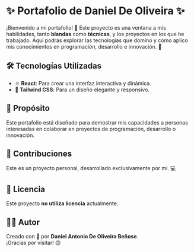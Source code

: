 # ✨ Portafolio de Daniel De Oliveira ✨

¡Bienvenido a mi portafolio! 🌟 Este proyecto es una ventana a mis habilidades, tanto **blandas** como **técnicas**, y los proyectos en los que he trabajado. Aquí podrás explorar las tecnologías que domino y cómo aplico mis conocimientos en programación, desarrollo e innovación. 🚀

## 🛠️ Tecnologías Utilizadas
- ⚛️ **React**: Para crear una interfaz interactiva y dinámica.  
- 🎨 **Tailwind CSS**: Para un diseño elegante y responsivo.

## 🎯 Propósito
Este portafolio está diseñado para demostrar mis capacidades a personas interesadas en colaborar en proyectos de programación, desarrollo o innovación.

## 🤝 Contribuciones
Este es un proyecto personal, desarrollado exclusivamente por mí. 💻  

## 📜 Licencia
Este proyecto **no utiliza licencia** actualmente.

## 👨‍💻 Autor
Creado con 💙 por **Daniel Antonio De Oliveira Beñose**.  
¡Gracias por visitar! 😊
